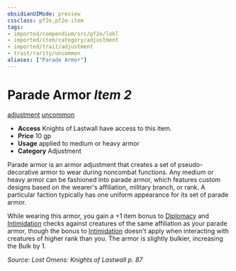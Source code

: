 ```yaml
---
obsidianUIMode: preview
cssclass: pf2e,pf2e-item
tags:
- imported/compendium/src/pf2e/lokl
- imported/item/category/adjustment
- imported/trait/adjustment
- trait/rarity/uncommon
aliases: ["Parade Armor"]
---
```

# Parade Armor *Item 2*  
[adjustment](adjustment-lotgb.md)  [uncommon](uncommon.md)  

- **Access** Knights of Lastwall have access to this item.
- **Price** 10 gp
- **Usage** applied to medium or heavy armor
- **Category** Adjustment

Parade armor is an armor adjustment that creates a set of pseudo-decorative armor to wear during noncombat functions. Any medium or heavy armor can be fashioned into parade armor, which features custom designs based on the wearer's affiliation, military branch, or rank. A particular faction typically has one uniform appearance for its set of parade armor.

While wearing this armor, you gain a +1 item bonus to [Diplomacy](../../skills.md#Diplomacy) and [Intimidation](../../skills.md#Intimidation) checks against creatures of the same affiliation as your parade armor, though the bonus to [Intimidation](../../skills.md#Intimidation) doesn't apply when interacting with creatures of higher rank than you. The armor is slightly bulkier, increasing the Bulk by 1.

*Source: Lost Omens: Knights of Lastwall p. 87*